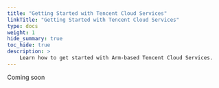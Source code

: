 ```yaml
---
title: "Getting Started with Tencent Cloud Services"
linkTitle: "Getting Started with Tencent Cloud Services"
type: docs
weight: 1
hide_summary: true
toc_hide: true
description: >
    Learn how to get started with Arm-based Tencent Cloud Services.
---
```


Coming soon
